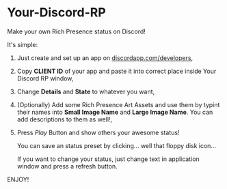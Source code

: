 # Your-Discord-RP

Make your own Rich Presence status on Discord!

It's simple:

1.  Just create and set up an app on [discordapp.com/developers](https://discordapp.com/developers/applications/),

2. Copy **CLIENT ID** of your app and paste it into correct place inside Your Discord RP window,

3. Change **Details** and **State** to whatever you want,

4. (Optionally) Add some Rich Presence Art Assets and use them by typint their names into **Small Image Name** and **Large Image Name**. You can add descriptions to them as well!,

5. Press *Play* Button and show others your awesome status! 

   You can save an status preset by clicking... well that floppy disk icon...

   If you want to change your status, just change text in application window and press a refresh button.



ENJOY!


